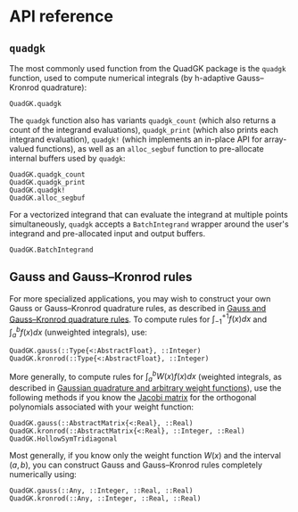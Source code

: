 # API reference

## `quadgk`

The most commonly used function from the QuadGK package is the `quadgk` function, used to compute numerical integrals (by h-adaptive Gauss–Kronrod quadrature):

```@docs
QuadGK.quadgk
```

The `quadgk` function also has variants `quadgk_count` (which also returns a count of the integrand evaluations), `quadgk_print` (which also prints each integrand evaluation), `quadgk!` (which implements an in-place API for array-valued functions), as well as an `alloc_segbuf` function to pre-allocate
internal buffers used by `quadgk`:

```@docs
QuadGK.quadgk_count
QuadGK.quadgk_print
QuadGK.quadgk!
QuadGK.alloc_segbuf
```

For a vectorized integrand that can evaluate the integrand at multiple points
simultaneously, `quadgk` accepts a `BatchIntegrand` wrapper around the user's
integrand and pre-allocated input and output buffers.

```@docs
QuadGK.BatchIntegrand
```

## Gauss and Gauss–Kronrod rules

For more specialized applications, you may wish to construct your own Gauss or Gauss–Kronrod quadrature rules, as described in [Gauss and Gauss–Kronrod quadrature rules](@ref).   To compute rules for $\int_{-1}^{+1} f(x) dx$ and $\int_a^b f(x) dx$ (unweighted integrals), use:

```@docs
QuadGK.gauss(::Type{<:AbstractFloat}, ::Integer)
QuadGK.kronrod(::Type{<:AbstractFloat}, ::Integer)
```

More generally, to compute rules for $\int_a^b W(x) f(x) dx$ (weighted integrals, as described in [Gaussian quadrature and arbitrary weight functions](@ref)), use the following methods if you know the [Jacobi matrix](https://en.wikipedia.org/wiki/Jacobi_operator) for the orthogonal
polynomials associated with your weight function:

```@docs
QuadGK.gauss(::AbstractMatrix{<:Real}, ::Real)
QuadGK.kronrod(::AbstractMatrix{<:Real}, ::Integer, ::Real)
QuadGK.HollowSymTridiagonal
```

Most generally, if you know only the weight function $W(x)$ and the interval $(a,b)$, you
can construct Gauss and Gauss–Kronrod rules completely numerically using:

```@docs
QuadGK.gauss(::Any, ::Integer, ::Real, ::Real)
QuadGK.kronrod(::Any, ::Integer, ::Real, ::Real)
```
